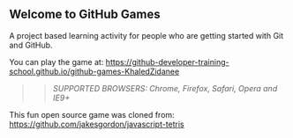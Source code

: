 ## Welcome to GitHub Games

A project based learning activity for people who are getting started with Git and GitHub.

You can play the game at: https://github-developer-training-school.github.io/github-games-KhaledZidanee

>> _*SUPPORTED BROWSERS*: Chrome, Firefox, Safari, Opera and IE9+_

This fun open source game was cloned from: https://github.com/jakesgordon/javascript-tetris

